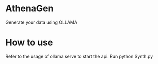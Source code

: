 # AthenaGen
Generate your data using OLLAMA
# How to use
Refer to the usage of ollama serve to start the api.
Run python Synth.py
